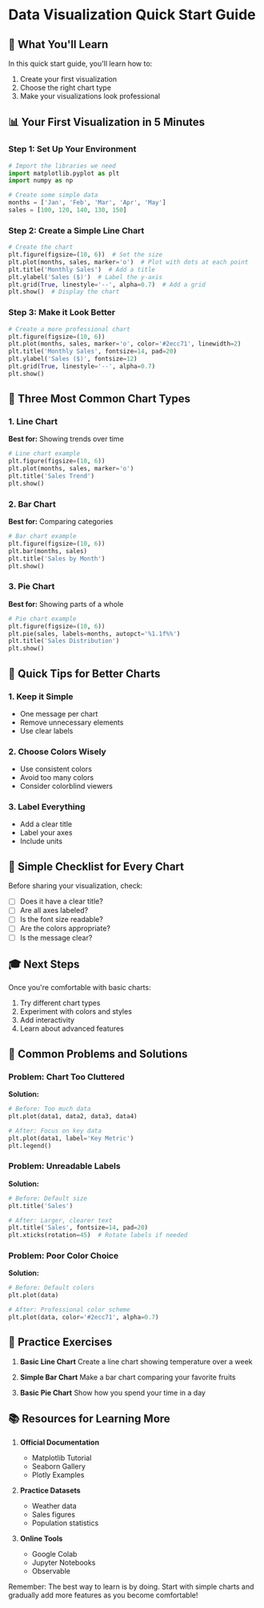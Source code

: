 # Data Visualization Quick Start Guide

## 🎯 What You'll Learn

In this quick start guide, you'll learn how to:

1. Create your first visualization
2. Choose the right chart type
3. Make your visualizations look professional

## 📊 Your First Visualization in 5 Minutes

### Step 1: Set Up Your Environment

```python
# Import the libraries we need
import matplotlib.pyplot as plt
import numpy as np

# Create some simple data
months = ['Jan', 'Feb', 'Mar', 'Apr', 'May']
sales = [100, 120, 140, 130, 150]
```

### Step 2: Create a Simple Line Chart

```python
# Create the chart
plt.figure(figsize=(10, 6))  # Set the size
plt.plot(months, sales, marker='o')  # Plot with dots at each point
plt.title('Monthly Sales')  # Add a title
plt.ylabel('Sales ($)')  # Label the y-axis
plt.grid(True, linestyle='--', alpha=0.7)  # Add a grid
plt.show()  # Display the chart
```

### Step 3: Make it Look Better

```python
# Create a more professional chart
plt.figure(figsize=(10, 6))
plt.plot(months, sales, marker='o', color='#2ecc71', linewidth=2)
plt.title('Monthly Sales', fontsize=14, pad=20)
plt.ylabel('Sales ($)', fontsize=12)
plt.grid(True, linestyle='--', alpha=0.7)
plt.show()
```

## 🎨 Three Most Common Chart Types

### 1. Line Chart

**Best for:** Showing trends over time

```python
# Line chart example
plt.figure(figsize=(10, 6))
plt.plot(months, sales, marker='o')
plt.title('Sales Trend')
plt.show()
```

### 2. Bar Chart

**Best for:** Comparing categories

```python
# Bar chart example
plt.figure(figsize=(10, 6))
plt.bar(months, sales)
plt.title('Sales by Month')
plt.show()
```

### 3. Pie Chart

**Best for:** Showing parts of a whole

```python
# Pie chart example
plt.figure(figsize=(10, 6))
plt.pie(sales, labels=months, autopct='%1.1f%%')
plt.title('Sales Distribution')
plt.show()
```

## 🚀 Quick Tips for Better Charts

### 1. Keep it Simple

- One message per chart
- Remove unnecessary elements
- Use clear labels

### 2. Choose Colors Wisely

- Use consistent colors
- Avoid too many colors
- Consider colorblind viewers

### 3. Label Everything

- Add a clear title
- Label your axes
- Include units

## 📝 Simple Checklist for Every Chart

Before sharing your visualization, check:

- [ ] Does it have a clear title?
- [ ] Are all axes labeled?
- [ ] Is the font size readable?
- [ ] Are the colors appropriate?
- [ ] Is the message clear?

## 🎓 Next Steps

Once you're comfortable with basic charts:

1. Try different chart types
2. Experiment with colors and styles
3. Add interactivity
4. Learn about advanced features

## 🔧 Common Problems and Solutions

### Problem: Chart Too Cluttered

**Solution:**

```python
# Before: Too much data
plt.plot(data1, data2, data3, data4)

# After: Focus on key data
plt.plot(data1, label='Key Metric')
plt.legend()
```

### Problem: Unreadable Labels

**Solution:**

```python
# Before: Default size
plt.title('Sales')

# After: Larger, clearer text
plt.title('Sales', fontsize=14, pad=20)
plt.xticks(rotation=45)  # Rotate labels if needed
```

### Problem: Poor Color Choice

**Solution:**

```python
# Before: Default colors
plt.plot(data)

# After: Professional color scheme
plt.plot(data, color='#2ecc71', alpha=0.7)
```

## 🎯 Practice Exercises

1. **Basic Line Chart**
   Create a line chart showing temperature over a week

2. **Simple Bar Chart**
   Make a bar chart comparing your favorite fruits

3. **Basic Pie Chart**
   Show how you spend your time in a day

## 📚 Resources for Learning More

1. **Official Documentation**
   - Matplotlib Tutorial
   - Seaborn Gallery
   - Plotly Examples

2. **Practice Datasets**
   - Weather data
   - Sales figures
   - Population statistics

3. **Online Tools**
   - Google Colab
   - Jupyter Notebooks
   - Observable

Remember: The best way to learn is by doing. Start with simple charts and gradually add more features as you become comfortable!
